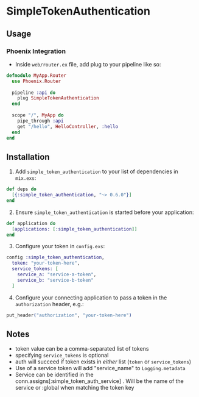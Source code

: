 # SimpleTokenAuthentication

## Usage
### Phoenix Integration
  - Inside `web/router.ex` file, add plug to your pipeline like so:
  
  ```elixir
  defmodule MyApp.Router
    use Phoenix.Router
    
    pipeline :api do
      plug SimpleTokenAuthentication
    end
    
    scope "/", MyApp do
      pipe_through :api
      get "/hello", HelloController, :hello
    end
  end
  ```

## Installation

  1. Add `simple_token_authentication` to your list of dependencies in `mix.exs`:

  ```elixir
  def deps do
    [{:simple_token_authentication, "~> 0.6.0"}]
  end
  ```

  2. Ensure `simple_token_authentication` is started before your application:

  ```elixir
  def application do
    [applications: [:simple_token_authentication]]
  end
  ```

  3. Configure your token in `config.exs`:
  ```elixir
  config :simple_token_authentication,
    token: "your-token-here",
    service_tokens: [
      service_a: "service-a-token",
      service_b: "service-b-token"
    ]
  ```

  4. Configure your connecting application to pass a token in the `authorization` header, e.g.:
  ```elixir
  put_header("authorization", "your-token-here")
  ```
  
## Notes
  - token value can be a comma-separated list of tokens
  - specifying `service_tokens` is optional
  - auth will succeed if token exists in *either* list (`token` or `service_tokens`)
  - Use of a service token will add "service_name" to `Logging.metadata`
  - Service can be identified in the conn.assigns[:simple_token_auth_service] . Will be the name of the service or :global when matching the token key
